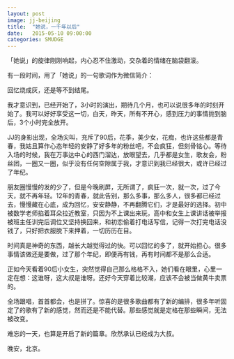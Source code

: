 ```yaml
---
layout: post
image: jj-beijing
title:  "她说，一千年以后"
date:   2015-05-10 09:00:00
categories: SMUDGE
---
```



「她说」的旋律刚刚响起，内心忍不住激动，交杂着的情绪在脑袋翻滚。

有一段时间，用了「她说」的一句歌词作为微信简介：

回忆烧成灰，还是等不到结尾。

我才意识到，已经开始了，3小时的演出，期待几个月，也可以说很多年的时刻开始了。我可以好好享受这一切，白天，昨天，所有不开心，感到压力的事情抛到脑后，3个小时完全放开。

JJ的身影出现，全场尖叫，充斥了90后，花季，美少女，花痴，也许这些都是青春，我姑且算作心态年轻的安静了好多年的粉丝吧，不会疯狂，但刻骨铭心。等待入场的时候，我在万事达中心的西门溜达，放眼望去，几乎都是女生，歌友会，粉丝团，一圈又一圈，似乎没有任何空隙属于我，才意识到我已经很大，或许已经过了年纪。

朋友圈慢慢的发的少了，但是今晚刷屏，无所谓了，疯狂一次，就一次，过了今天，就不再年轻。12年的青春，就此告别，那么多事，那么多人，很多都已经过去，慢慢藏在心底，成为回忆，安安静静，不再翻腾它们，才是最好的选择。初中被数学老师掐着耳朵拉近教室，只因为不上课出来玩，高中和女生上课讲话被举报被班主任训完后调位又坚持换回来，和初恋偷着打电话写信，记得一次打完电话没钱了，只好把衣服脱下来押着，一切历历在目。

时间真是神奇的东西，越长大越觉得过的快。可以回忆的多了，就开始担心。很多事情该做还是要做，过了那个年纪，即便再有钱，再有时间都不是那么合适。

正如今天看着90后小女生，突然觉得自己那么格格不入，她们看在眼里，心里一定在想：这谁呀，这大叔是谁呀。还好今天穿着比较潮，应该不会被当做黄牛卖票的。

全场跟唱，首首都会，也是拼了。惊喜的是很多歌曲都有了新的编排，很多年听固定了的歌有了新的感觉，然而还是不能代替。那些感觉就是定格在那些瞬间，无法被改变。

难忘的一天，也算是开启了新的篇章。欣然承认已经成为大叔。

晚安，北京。